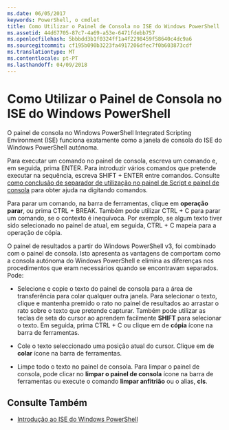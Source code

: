 ```yaml
---
ms.date: 06/05/2017
keywords: PowerShell, o cmdlet
title: Como Utilizar o Painel de Consola no ISE do Windows PowerShell
ms.assetid: 44d67705-87c7-4a69-a53e-6471fdebb757
ms.openlocfilehash: 5bbbdd3b1f0324ff1a4f2298459f58640c4dc9a6
ms.sourcegitcommit: cf195b090b3223fa4917206dfec7f0b603873cdf
ms.translationtype: MT
ms.contentlocale: pt-PT
ms.lasthandoff: 04/09/2018
---
```

# <a name="how-to-use-the-console-pane-in-the-windows-powershell-ise"></a>Como Utilizar o Painel de Consola no ISE do Windows PowerShell

O painel de consola no Windows PowerShell Integrated Scripting Environment (ISE) funciona exatamente como a janela de consola do ISE do Windows PowerShell autónoma.

Para executar um comando no painel de consola, escreva um comando e, em seguida, prima ENTER. Para introduzir vários comandos que pretende executar na sequência, escreva SHIFT + ENTER entre comandos. Consulte [como conclusão de separador de utilização no painel de Script e painel de consola](How-to-Use-Tab-Completion-in-the-Script-Pane-and-Console-Pane.md) para obter ajuda na digitando comandos.

Para parar um comando, na barra de ferramentas, clique em **operação parar**, ou prima CTRL + BREAK. Também pode utilizar CTRL + C para parar um comando, se o contexto é inequívoca. Por exemplo, se algum texto tiver sido selecionado no painel de atual, em seguida, CTRL + C mapeia para a operação de cópia.

O painel de resultados a partir do Windows PowerShell v3, foi combinado com o painel de consola. Isto apresenta as vantagens de comportam como a consola autónoma do Windows PowerShell e elimina as diferenças nos procedimentos que eram necessários quando se encontravam separados. Pode:

- Selecione e copie o texto do painel de consola para a área de transferência para colar qualquer outra janela. Para selecionar o texto, clique e mantenha premido o rato no painel de resultados ao arrastar o rato sobre o texto que pretende capturar. Também pode utilizar as teclas de seta do cursor ao aprendem facilmente **SHIFT** para selecionar o texto. Em seguida, prima CTRL + C ou clique em de **cópia** ícone na barra de ferramentas.

- Cole o texto seleccionado uma posição atual do cursor. Clique em de **colar** ícone na barra de ferramentas.

- Limpe todo o texto no painel de consola. Para limpar o painel de consola, pode clicar no **limpar o painel de consola** ícone na barra de ferramentas ou execute o comando **limpar anfitrião** ou o alias, **cls**.

## <a name="see-also"></a>Consulte Também

- [Introdução ao ISE do Windows PowerShell](Introducing-the-Windows-PowerShell-ISE.md)